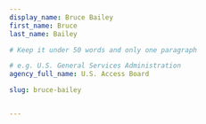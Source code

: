 ```yaml
---
display_name: Bruce Bailey
first_name: Bruce
last_name: Bailey

# Keep it under 50 words and only one paragraph

# e.g. U.S. General Services Administration
agency_full_name: U.S. Access Board

slug: bruce-bailey


---
```

